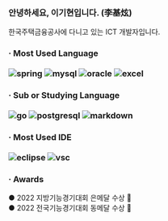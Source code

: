 ### 안녕하세요, 이기현입니다. (李基炫)

한국주택금융공사에 다니고 있는 ICT 개발자입니다.

<h3>· Most Used Language<br><br>
<img alt="spring" src="https://img.shields.io/badge/Spring-6DB33F?style=for-the-badge&logo=spring&logoColor=white"/>
<img alt="mysql" src="https://img.shields.io/badge/MySQL-00000F?style=for-the-badge&logo=mysql&logoColor=white"/> 
<img alt="oracle" src="https://img.shields.io/badge/Oracle-F80000?style=for-the-badge&logo=Oracle&logoColor=white"/>
<img alt="excel" src="https://img.shields.io/badge/Microsoft_Excel-217346?style=for-the-badge&logo=microsoft-excel&logoColor=white"/>

<h3>· Sub or Studying Language<br><br>
<img alt="go" src="https://img.shields.io/badge/go-3776AB.svg?&style=for-the-badge&logo=go&logoColor=white"/>
<img alt="postgresql" src="https://img.shields.io/badge/PostgreSQL-316192?style=for-the-badge&logo=postgresql&logoColor=white"/>
<img alt="markdown" src="https://img.shields.io/badge/Markdown-000000?style=for-the-badge&logo=markdown&logoColor=white"/>
  
<h3>· Most Used IDE<br><br>
<img alt="eclipse" src="https://img.shields.io/badge/Eclipse-2C2255?style=for-the-badge&logo=eclipse&logoColor=white"/>
<img alt="vsc" src="https://img.shields.io/badge/Visual_Studio_Code-0078D4?style=for-the-badge&logo=visual%20studio%20code&logoColor=white"/>


<h3>· Awards<br></h3>
● 2022 지방기능경기대회 은메달 수상 🥈<br>
● 2022 전국기능경기대회 동메달 수상 🥉
